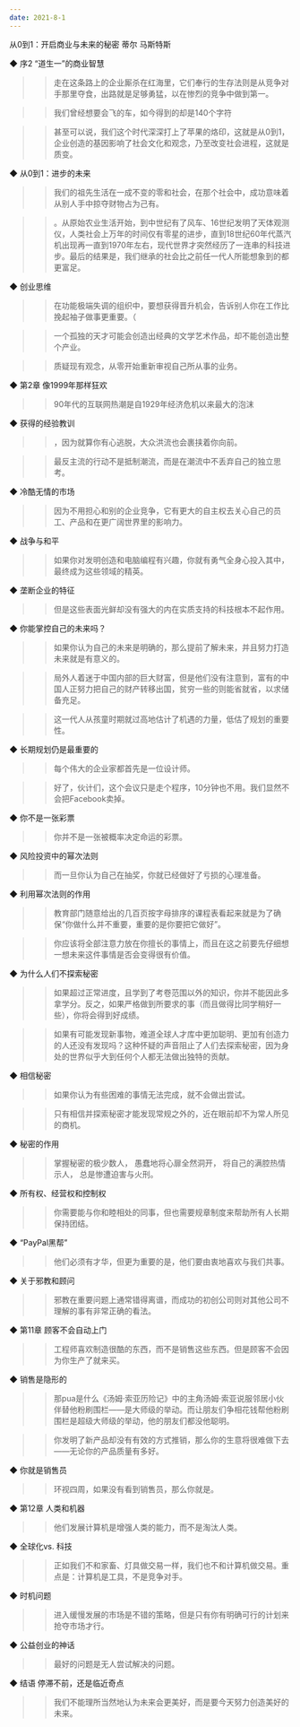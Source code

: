 ```yaml
---
date: 2021-8-1
---
```


从0到1：开启商业与未来的秘密
蒂尔 马斯特斯


◆ 序2 “道生一”的商业智慧

>> 走在这条路上的企业厮杀在红海里，它们奉行的生存法则是从竞争对手那里夺食，出路就是足够勇猛，以在惨烈的竞争中做到第一。

>> 我们曾经想要会飞的车，如今得到的却是140个字符

>> 甚至可以说，我们这个时代深深打上了苹果的烙印，这就是从0到1，企业创造的基因影响了社会文化和观念，乃至改变社会进程，这就是质变。

◆ 从0到1：进步的未来

>> 我们的祖先生活在一成不变的零和社会，在那个社会中，成功意味着从别人手中掠夺财物占为己有。

>> 。从原始农业生活开始，到中世纪有了风车、16世纪发明了天体观测仪，人类社会上万年的时间仅有零星的进步，直到18世纪60年代蒸汽机出现再一直到1970年左右，现代世界才突然经历了一连串的科技进步。最后的结果是，我们继承的社会比之前任一代人所能想象到的都更富足。

◆ 创业思维

>> 在功能极端失调的组织中，要想获得晋升机会，告诉别人你在工作比挽起袖子做事更重要。（

>> 一个孤独的天才可能会创造出经典的文学艺术作品，却不能创造出整个产业。

>> 质疑现有观念，从零开始重新审视自己所从事的业务。

◆ 第2章 像1999年那样狂欢

>> 90年代的互联网热潮是自1929年经济危机以来最大的泡沫

◆ 获得的经验教训

>> ，因为就算你有心逃脱，大众洪流也会裹挟着你向前。

>> 最反主流的行动不是抵制潮流，而是在潮流中不丢弃自己的独立思考。

◆ 冷酷无情的市场

>> 因为不用担心和别的企业竞争，它有更大的自主权去关心自己的员工、产品和在更广阔世界里的影响力。

◆ 战争与和平

>> 如果你对发明创造和电脑编程有兴趣，你就有勇气全身心投入其中，最终成为这些领域的精英。

◆ 垄断企业的特征

>> 但是这些表面光鲜却没有强大的内在实质支持的科技根本不起作用。

◆ 你能掌控自己的未来吗？

>> 如果你认为自己的未来是明确的，那么提前了解未来，并且努力打造未来就是有意义的。

>> 局外人着迷于中国内部的巨大财富，但是他们没有注意到，富有的中国人正努力把自己的财产转移出国，贫穷一些的则能省就省，以求储备充足。

>> 这一代人从孩童时期就过高地估计了机遇的力量，低估了规划的重要性。

◆ 长期规划仍是最重要的

>> 每个伟大的企业家都首先是一位设计师。

>> 好了，伙计们，这个会议只是走个程序，10分钟也不用。我们显然不会把Facebook卖掉。

◆ 你不是一张彩票

>> 你并不是一张被概率决定命运的彩票。

◆ 风险投资中的幂次法则

>> 而一旦你认为自己在抽奖，你就已经做好了亏损的心理准备。

◆ 利用幂次法则的作用

>> 教育部门随意给出的几百页按字母排序的课程表看起来就是为了确保“你做什么并不重要，重要的是你要把它做好”。

>> 你应该将全部注意力放在你擅长的事情上，而且在这之前要先仔细想一想未来这件事情是否会变得很有价值。


◆ 为什么人们不探索秘密

>> 如果超过正常进度，且学到了考卷范围以外的知识，你并不能因此多拿学分。反之，如果严格做到所要求的事（而且做得比同学稍好一些），你将会得到好成绩。

>> 如果有可能发现新事物，难道全球人才库中更加聪明、更加有创造力的人还没有发现吗？这种怀疑的声音阻止了人们去探索秘密，因为身处的世界似乎大到任何个人都无法做出独特的贡献。


◆ 相信秘密

>> 如果你认为有些困难的事情无法完成，就不会做出尝试。

>> 只有相信并探索秘密才能发现常规之外的，近在眼前却不为常人所见的商机。

◆ 秘密的作用

>> 掌握秘密的极少数人，
>> 愚蠢地将心扉全然洞开，
>> 将自己的满腔热情示人，
>> 总是惨遭迫害与火刑。


◆ 所有权、经营权和控制权

>> 你需要能与你和睦相处的同事，但也需要规章制度来帮助所有人长期保持团结。


◆ “PayPal黑帮”

>> 他们必须有才华，但更为重要的是，他们要由衷地喜欢与我们共事。

◆ 关于邪教和顾问

>> 邪教在重要问题上通常错得离谱，而成功的初创公司则对其他公司不理解的事有非常正确的看法。

◆ 第11章 顾客不会自动上门

>> 工程师喜欢制造很酷的东西，而不是销售这些东西。但是顾客不会因为你生产了就来买。

◆ 销售是隐形的

>> 那pua是什么《汤姆·索亚历险记》中的主角汤姆·索亚说服邻居小伙伴替他粉刷围栏——是大师级的举动。而让朋友们争相花钱帮他粉刷围栏是超级大师级的举动，他的朋友们都没他聪明。

>> 你发明了新产品却没有有效的方式推销，那么你的生意将很难做下去——无论你的产品质量有多好。


◆ 你就是销售员

>> 环视四周，如果没有看到销售员，那么你就是。


◆ 第12章 人类和机器

>> 他们发展计算机是增强人类的能力，而不是淘汰人类。


◆ 全球化vs. 科技

>> 正如我们不和家畜、灯具做交易一样，我们也不和计算机做交易。重点是：计算机是工具，不是竞争对手。


◆ 时机问题

>> 进入缓慢发展的市场是不错的策略，但是只有你有明确可行的计划来抢夺市场才行。

◆ 公益创业的神话

>> 最好的问题是无人尝试解决的问题。

◆ 结语 停滞不前，还是临近奇点

>> 我们不能理所当然地认为未来会更美好，而是要今天努力创造美好的未来。